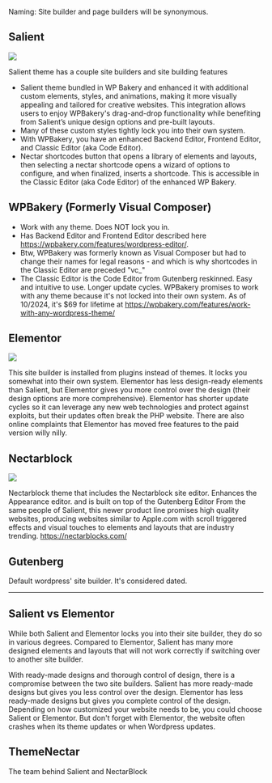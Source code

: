 Naming: Site builder and page builders will be synonymous.

## Salient
![](dmtQ5C2.png)

Salient theme has a couple site builders and site building features
- Salient theme bundled in WP Bakery and enhanced it with additional custom elements, styles, and animations, making it more visually appealing and tailored for creative websites. This integration allows users to enjoy WPBakery's drag-and-drop functionality while benefiting from Salient’s unique design options and pre-built layouts.
- Many of these custom styles tightly lock you into their own system. 
- With WPBakery, you have an enhanced Backend Editor, Frontend Editor, and Classic Editor (aka Code Editor).
- Nectar shortcodes button that opens a library of elements and layouts, then selecting a nectar shortcode opens a wizard of options to configure, and when finalized, inserts a shortcode. This is accessible in the Classic Editor (aka Code Editor) of the enhanced WP Bakery.

## WPBakery (Formerly Visual Composer)
- Work with any theme. Does NOT lock you in.
- Has Backend Editor and Frontend Editor described here https://wpbakery.com/features/wordpress-editor/. 
- Btw, WPBakery was formerly known as Visual Composer but had to change their names for legal reasons - and which is why shortcodes in the Classic Editor are preceded "vc_"
- The Classic Editor is the Code Editor from Gutenberg reskinned. Easy and intuitive to use. Longer update cycles. WPBakery promises to work with any theme because it's not locked into their own system. As of 10/2024, it's $69 for lifetime at https://wpbakery.com/features/work-with-any-wordpress-theme/
## Elementor
![](FRxWd6N.png)

This site builder is installed from plugins instead of themes. It locks you somewhat into their own system. Elementor has less design-ready elements than Salient, but Elementor gives you more control over the design (their design options are more comprehensive). Elementor has shorter update cycles so it can leverage any new web technologies and protect against exploits, but their updates often break the PHP website. There are also online complaints that Elementor has moved free features to the paid version willy nilly.

## Nectarblock
![](rt52B7K.png)

Nectarblock theme that includes the Nectarblock site editor. Enhances the Appearance editor. and is built on top of the Gutenberg Editor From the same people of Salient, this newer product line promises high quality websites, producing websites similar to Apple.com with scroll triggered effects and visual touches to elements and layouts that are industry trending.
https://nectarblocks.com/

## Gutenberg
Default wordpress' site builder. It's considered dated.


---

## Salient vs Elementor

While both Salient and Elementor locks you into their site builder, they do so in various degrees. Compared to Elementor, Salient has many more designed elements and layouts that will not work correctly if switching over to another site builder.

With ready-made designs and thorough control of design, there is a compromise between the two site builders. Salient has more ready-made designs but gives you less control over the design. Elementor has less ready-made designs but gives you complete control of the design. Depending on how customized your website needs to be, you could choose Salient or Elementor. But don't forget with Elementor, the website often crashes when its theme updates or when Wordpress updates.

## ThemeNectar
The team behind Salient and NectarBlock